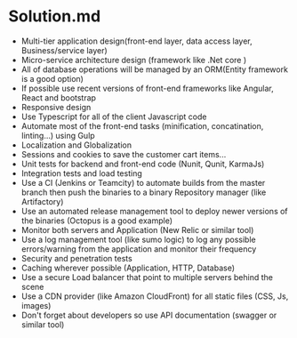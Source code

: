 # Solution.md
+ Multi-tier application design(front-end layer, data access layer, Business/service layer)
+ Micro-service architecture design (framework like .Net core )
+ All of database operations will be managed by an ORM(Entity framework is a good option)
+ If possible use recent versions of front-end frameworks like Angular, React and bootstrap
+ Responsive design
+ Use Typescript for all of the client Javascript code
+ Automate most of the front-end tasks (minification, concatination, linting...) using Gulp
+ Localization and Globalization
+ Sessions and cookies to save the customer cart items...
+ Unit tests for backend and front-end code (Nunit, Qunit, KarmaJs)
+ Integration tests and load testing
+ Use a CI (Jenkins or Teamcity) to automate builds from the master branch then push the binaries to a binary Repository manager (like Artifactory)
+ Use an automated release management tool to deploy newer versions of the binaries (Octopus is a good example)
+ Monitor both servers and Application (New Relic or similar tool)
+ Use a log management tool (like sumo logic) to log any possible errors/warning from the application and monitor their frequency
+ Security and penetration tests
+ Caching wherever possible (Application, HTTP, Database)
+ Use a secure Load balancer that point to multiple servers behind the scene
+ Use a CDN provider (like Amazon CloudFront) for all static files (CSS, Js, images)
+ Don't forget about developers so use API documentation (swagger or similar tool)
